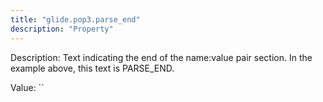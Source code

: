 ```yaml
---
title: "glide.pop3.parse_end"
description: "Property"
---
```


Description: Text indicating the end of the name:value pair section. In the example above, this text is PARSE_END.

Value: ``